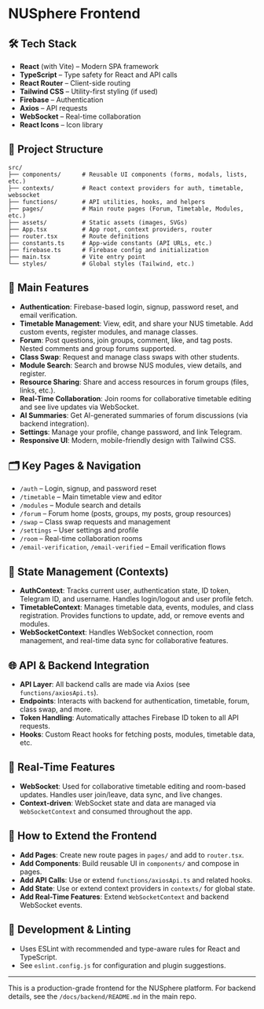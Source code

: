 # NUSphere Frontend

## 🛠 Tech Stack
- **React** (with Vite) – Modern SPA framework
- **TypeScript** – Type safety for React and API calls
- **React Router** – Client-side routing
- **Tailwind CSS** – Utility-first styling (if used)
- **Firebase** – Authentication
- **Axios** – API requests
- **WebSocket** – Real-time collaboration
- **React Icons** – Icon library

## 📁 Project Structure

```
src/
├── components/      # Reusable UI components (forms, modals, lists, etc.)
├── contexts/        # React context providers for auth, timetable, websocket
├── functions/       # API utilities, hooks, and helpers
├── pages/           # Main route pages (Forum, Timetable, Modules, etc.)
├── assets/          # Static assets (images, SVGs)
├── App.tsx          # App root, context providers, router
├── router.tsx       # Route definitions
├── constants.ts     # App-wide constants (API URLs, etc.)
├── firebase.ts      # Firebase config and initialization
├── main.tsx         # Vite entry point
└── styles/          # Global styles (Tailwind, etc.)
```

## 🚀 Main Features
- **Authentication**: Firebase-based login, signup, password reset, and email verification.
- **Timetable Management**: View, edit, and share your NUS timetable. Add custom events, register modules, and manage classes.
- **Forum**: Post questions, join groups, comment, like, and tag posts. Nested comments and group forums supported.
- **Class Swap**: Request and manage class swaps with other students.
- **Module Search**: Search and browse NUS modules, view details, and register.
- **Resource Sharing**: Share and access resources in forum groups (files, links, etc.).
- **Real-Time Collaboration**: Join rooms for collaborative timetable editing and see live updates via WebSocket.
- **AI Summaries**: Get AI-generated summaries of forum discussions (via backend integration).
- **Settings**: Manage your profile, change password, and link Telegram.
- **Responsive UI**: Modern, mobile-friendly design with Tailwind CSS.

## 🗂️ Key Pages & Navigation
- `/auth` – Login, signup, and password reset
- `/timetable` – Main timetable view and editor
- `/modules` – Module search and details
- `/forum` – Forum home (posts, groups, my posts, group resources)
- `/swap` – Class swap requests and management
- `/settings` – User settings and profile
- `/room` – Real-time collaboration rooms
- `/email-verification`, `/email-verified` – Email verification flows

## 🧩 State Management (Contexts)
- **AuthContext**: Tracks current user, authentication state, ID token, Telegram ID, and username. Handles login/logout and user profile fetch.
- **TimetableContext**: Manages timetable data, events, modules, and class registration. Provides functions to update, add, or remove events and modules.
- **WebSocketContext**: Handles WebSocket connection, room management, and real-time data sync for collaborative features.

## 🌐 API & Backend Integration
- **API Layer**: All backend calls are made via Axios (see `functions/axiosApi.ts`).
- **Endpoints**: Interacts with backend for authentication, timetable, forum, class swap, and more.
- **Token Handling**: Automatically attaches Firebase ID token to all API requests.
- **Hooks**: Custom React hooks for fetching posts, modules, timetable data, etc.

## 🔄 Real-Time Features
- **WebSocket**: Used for collaborative timetable editing and room-based updates. Handles user join/leave, data sync, and live changes.
- **Context-driven**: WebSocket state and data are managed via `WebSocketContext` and consumed throughout the app.

## 🧱 How to Extend the Frontend
- **Add Pages**: Create new route pages in `pages/` and add to `router.tsx`.
- **Add Components**: Build reusable UI in `components/` and compose in pages.
- **Add API Calls**: Use or extend `functions/axiosApi.ts` and related hooks.
- **Add State**: Use or extend context providers in `contexts/` for global state.
- **Add Real-Time Features**: Extend `WebSocketContext` and backend WebSocket events.

## 📝 Development & Linting
- Uses ESLint with recommended and type-aware rules for React and TypeScript.
- See `eslint.config.js` for configuration and plugin suggestions.

---

This is a production-grade frontend for the NUSphere platform. For backend details, see the `/docs/backend/README.md` in the main repo.
